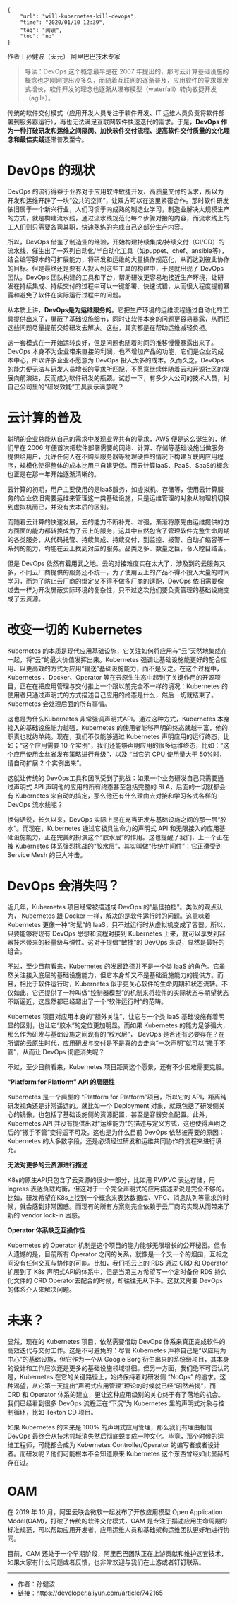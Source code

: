 ```
{
    "url": "will-kubernetes-kill-devops",
    "time": "2020/01/10 12:39",
    "tag": "阅读",
    "toc": "no"
}
```

作者丨孙健波（天元）  阿里巴巴技术专家

> 导读：DevOps 这个概念最早是在 2007 年提出的，那时云计算基础设施的概念也才刚刚提出没多久，而随着互联网的逐渐普及，应用软件的需求爆发式增长，软件开发的理念也逐渐从瀑布模型（waterfall）转向敏捷开发（agile）。

传统的软件交付模式（应用开发人员专注于软件开发、IT 运维人员负责将软件部署到服务器运行），再也无法满足互联网软件快速迭代的需求。于是，**DevOps 作为一种打破研发和运维之间隔阂、加快软件交付流程、提高软件交付质量的文化理念和最佳实践**逐渐普及至今。

# DevOps 的现状

DevOps 的流行得益于业界对于应用软件敏捷开发、高质量交付的诉求，所以为开发和运维开辟了一块“公共的空间”，让双方可以在这里紧密合作。那时软件研发依旧属于一个新兴行业，人们习惯于向成熟的制造业学习，制造业解决大规模生产的方式，就是构建流水线，通过流水线规范化每个步骤对接的内容，而流水线上的工人们则只需要各司其职，快速熟练的完成自己这部分生产内容。

所以，DevOps 借鉴了制造业的经验，开始构建持续集成/持续交付（CI/CD）的流水线，催生出了一系列自动化/半自动化工具（如puppet、chef、ansible等），结合编写脚本的可扩展能力，将研发和运维的大量操作规范化，从而达到彼此协作的目标。但是最终还是要有人投入到这些工具的构建中，于是就出现了 DevOps 团队。DevOps 团队构建的工具和平台，帮助研发更容易地接近生产环境，让研发在持续集成、持续交付的过程中可以一键部署、快速试错，从而很大程度提前暴露和避免了软件在实际运行过程中的问题。

从本质上讲，**DevOps是为运维服务的**。它把生产环境的运维流程通过自动化的工具提供出来了，屏蔽了基础设施细节，同时让软件本身的问题更容易暴露，从而把这些问题尽量提前交给研发去解决。这些，其实都是在帮助运维减轻负担。

这一套模式在一开始运转良好，但是问题也随着时间的推移慢慢暴露出来了。DevOps 本身不为企业带来直接的利润，也不增加产品的功能，它们是企业的成本中心，所以许多企业不愿意为 DevOps 投入太多的成本。久而久之，DevOps 的能力便无法与研发人员增长的需求所匹配，不愿意继续伴随着云和开源社区的发展向前演进，反而成为软件研发的瓶颈。试想一下，有多少大公司的技术人员，对自己公司里的“研发效能”工具表示满意呢？

# 云计算的普及

聪明的企业总能从自己的需求中发现业界共有的需求，AWS 便是这么诞生的，他们早在 2006 年便首次把软件部署需要的网络、计算、存储等基础设施当做服务提供给用户，允许任何人在不购买服务器等物理硬件的情况下构建互联网应用程序，规模化使得整体的成本比用户自建更低。而云计算IaaS、PaaS、SaaS的概念也正是在那一年开始逐渐清晰的。

云计算的初期，用户主要使用的是IaaS服务，如虚拟机、存储等，使用云计算服务的企业依旧需要运维来管理这一类基础设施，只是运维管理的对象从物理机切换到虚拟机而已，并没有太本质的区别。

而随着云计算的快速发展，云的能力不断补充、增强，渐渐将原先由运维提供的方方面面的能力都转换成为了云上的服务，这其中自然包含了管理软件完整生命周期的各类服务，从代码托管、持续集成、持续交付，到监控、报警、自动扩缩容等一系列的能力，均能在云上找到对应的服务。品类之多、数量之巨，令人瞠目结舌。

但是 DevOps 依然有着用武之地。云的对接难度实在太大了，涉及到的云服务又多，不同云厂商提供的服务还不统一，为了使用云上的产品不得不投入大量的时间学习，而为了防止云厂商的绑定又不得不做多厂商的适配，DevOps 依旧需要像过去一样为开发屏蔽实际环境的复杂性，只不过这次他们要负责管理的基础设施变成了云资源。

# 改变一切的 Kubernetes

Kubernetes 的本质是现代应用基础设施，它关注如何将应用与“云”天然地集成在一起，将“云”的最大价值发挥出来。Kubernetes 强调让基础设施能更好的配合应用、以更高效的方式为应用“输送”基础设施能力，而不是反之。在这个过程中，Kubernetes 、Docker、Operator 等在云原生生态中起到了关键作用的开源项目，正在在把应用管理与交付推上一个跟以前完全不一样的境况：Kubernetes 的使用者只通过声明式的方式描述自己应用的终态是什么，然后一切就结束了。Kubernetes 会处理后面的所有事情。

这也是为什么Kubernetes 非常强调声明式API。通过这种方式，Kubernetes 本身接入的基础设施能力越强，Kubernetes 的使用者能够声明的终态就越丰富，他的职责也就约单纯。现在，我们不仅能够通过 Kubernetes 声明应用的运行终态，比如；“这个应用需要 10 个实例”，我们还能够声明应用的很多运维终态，比如：“这个应用使用金丝雀发布策略进行升级”，以及 “当它的 CPU 使用量大于 50%时，请自动扩展 2 个实例出来”。

这就让传统的 DevOps工具和团队受到了挑战：如果一个业务研发自己只需要通过声明式 API 声明他的应用的所有终态甚至包括完整的 SLA，后面的一切就都会有 Kubernetes 来自动的搞定，那么他还有什么理由去对接和学习各式各样的 DevOps 流水线呢？

换句话说，长久以来，DevOps 实际上是在充当研发与基础设施之间的那一层“胶水”。而现在，Kubernetes 通过它极具生命力的声明式 API 和无限接入的应用基础设施能力，正在完美的扮演这个“胶水层”的作用。这也提醒了我们，上一个正在被 Kubernetes 体系强烈挑战的“胶水层”，其实叫做“传统中间件”：它正遭受到 Service Mesh 的巨大冲击。

# DevOps 会消失吗？

近几年，Kubernetes 项目经常被描述成 DevOps 的“最佳拍档”。类似的观点认为， Kubernetes 跟 Docker 一样，解决的是软件运行时的问题。这意味着 Kubernetes 更像一种“时髦”的 IaaS，只不过运行时从虚拟机变成了容器。所以，只要能够将现有 DevOps 思想和流程对接到 Kubernetes 上来，就可以享受到容器技术带来的轻量级与弹性。这对于提倡“敏捷”的 DevOps 来说，显然是最好的组合。

不过，至少目前看来，Kubernetes 的发展路径并不是一个类 IaaS 的角色。它虽然关注接入底层的基础设施能力，但它本身却又不是基础设施能力的提供方。而且，相比于软件运行时，Kubernetes 似乎更关心软件的生命周期和状态流转。不仅如此，它还提供了一种叫做“控制器模型”的机制来将软件的实际状态与期望状态不断逼近，这显然都已经超出了一个“软件运行时”的范畴。

Kubernetes 项目对应用本身的“额外关注”，让它与一个类 IaaS 基础设施有着明显的区别，也让它“胶水”的定位更加明显。而如果 Kubernetes 的能力足够强大，那么作为研发与基础设施之间现有的“胶水层”， DevOps 是否还有必要存在？在所谓的云原生时代，应用研发与交付是不是真的会走向“一次声明”就可以“撒手不管”，从而让 DevOps 彻底消失呢？

不过，至少目前看来，Kubernetes 项目距离这个愿景，还有不少困难需要克服。

**“Platform for Platform” API 的局限性**

Kubernetes 是一个典型的 “Platform for Platform”项目，所以它的 API，距离纯研发视角还是非常遥远的。就比如一个 Deployment 对象，就既包括了研发侧关心的镜像，也包括了基础设施侧的资源配置，甚至是容器安全配置。此外， Kubernetes API 并没有提供出对“运维能力”的描述与定义方式，这也使得声明之后的“撒手不管”变得遥不可及。这也是为什么目前 DevOps 依然被需要的原因：Kubernetes 的大多数字段，还是必须经过研发和运维共同协作的流程来进行填充。

**无法对更多的云资源进行描述**

K8s的原生API只包含了云资源的很少一部分，比如用 PV/PVC 表达存储，用 Ingress 表达负载均衡，但这对于一个完全声明式的应用描述来说是完全不够的。比如，研发希望在K8s上找到一个概念来表达数据库、VPC、消息队列等需求的时候，就会感到非常困惑。而现有的所有方案则完全依赖于云厂商的实现从而带来了新的 vendor lock-in 困惑。

**Operator 体系缺乏互操作性**

Kubernetes 的 Operator 机制是这个项目的能力能够无限增长的公开秘密。但令人遗憾的是，目前所有 Operator 之间的关系，就像是一个又一个的烟囱，互相之间没有任何交互与协作的可能。比如，我们把云上的 RDS 通过 CRD 和 Operator 扩展到了 K8s 声明式API的体系中，但是当第三方希望写一个定时备份 RDS 持久化文件的 CRD Operator去配合的时候，却往往无从下手。这就又需要 DevOps 的体系介入来解决问题。

# 未来？

显然，现在的 Kubernetes 项目，依然需要借助 DevOps 体系来真正完成软件的高效迭代与交付工作。这是不可避免的：尽管 Kubernetes 声称自己是“以应用为中心”的基础设施，但它作为一个从 Google Borg 衍生出来的系统级项目，其本身的设计和工作层次还是更多的基础设施领域徘徊。但另一方面，我们绝不可否认的是，Kubernetes 在它的关键路径上，始终保持着对研发侧 “NoOps” 的追求。这种渴望，从它第一天提出“声明式应用管理”理论的时候就已经“昭然若揭”，而 CRD 和 Operator 体系的建立，更让这种应用级别的关心终于有了落地的机会。我们已经看到很多 DevOps 流程正在“下沉”为 Kubernetes 里的声明式对象与控制循环，比如 Tekton CD 项目。

如果 Kubernetes 的未来是 100% 的声明式应用管理，那么我们有理由相信 DevOps 最终会从技术领域消失然后彻底蜕变成一种文化。毕竟，那个时候的运维工程师，可能都会成为 Kubernetes Controller/Operator 的编写者或者设计者。而研发呢？他们可能根本不会知道原来 Kubernetes 这个东西曾经如此显赫的存在过。

# OAM

在 2019 年 10 月，阿里云联合微软一起发布了开放应用模型 Open Application Model(OAM)，打破了传统的软件交付模式，OAM 是专注于描述应用生命周期的标准规范，可以帮助应用开发者、应用运维人员和基础架构运维团队更好地进行协同。


目前，OAM 还处于一个早期阶段，阿里巴巴团队正在上游贡献和维护这套技术，如果大家有什么问题或者反馈，也非常欢迎与我们在上游或者钉钉联系。

--- 

- 作者：孙健波
- 链接：https://developer.aliyun.com/article/742165
